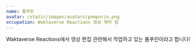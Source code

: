 ```yaml
---
name: 폼푸린
avatar: /static/images/avatars/pompurin.png
occupation: Waktaverse Reactions 영상 제작 팀
---
```


Waktaverse Reactions에서 영상 편집 관련해서 작업하고 있는 폼푸린이라고 합니다!
